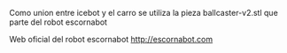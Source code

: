 Como union entre icebot y el carro se utiliza la pieza ballcaster-v2.stl que parte del robot escornabot

Web oficial del robot escornabot http://escornabot.com
